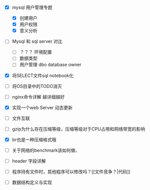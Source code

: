 
- [x] mysql 用户管理专题 
    - [x] 创建用户 
    - [x] 用户权限
    - [x] 意义分析 

- [ ] Mysql 和 sql server 对比 
    - [ ] ？？？ 环境配置
    - [ ] 数据类型 
    - [ ] 用户管理 dbo database owner 

- [x]  将SELECT文件sql notebook化

- [ ] 将OS目录中的TODO消灭
- [ ] nginx命令详解 越详细越好
- [x] 实现一个web Server 动态更新
- [ ] 文件互联
- [ ] gzip为什么存在压缩等级，压缩等级对于CPU占用和网络带宽的影响
- [x] br也是一种压缩格式哦 
- [ ] 关于网络的benchmark该如何做、
- [ ] header 字段详解
- [ ] 程序持有文件时，其他程序可以修改吗？[[文件竞争？|代码]]
- [ ] 数据结构定义与实现






